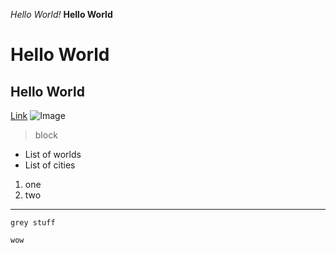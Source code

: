 *Hello World!*
**Hello World**
# Hello World
## Hello World
[Link](http://google/com)
![Image](http://url/a.png)
> block
* List of worlds
* List of cities
1. one
2. two

---
`grey stuff`

```
wow
```
